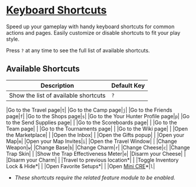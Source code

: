 # [Keyboard Shortcuts](https://www.mousehuntgame.com/preferences.php?tab=mousehunt-improved-settings#mousehunt-improved-settings-feature-keyboard-shortcuts)

Speed up your gameplay with handy keyboard shortcuts for common actions and pages. Easily customize or disable shortcuts to fit your play style.

Press `?` at any time to see the full list of available shortcuts.

## Available Shortcuts

| Description | Default Key |
| --- | --- |
|Show the list of available shortcuts|`?`|

|Go to the Travel page|`t`|
|Go to the Camp page|`j`|
|Go to the Friends page|`f`|
|Go to the Shops page|`s`|
|Go to the Your Hunter Profile page|`p`|
|Go to the Send Supplies page| |
|Go to the Scoreboards page| |
|Go to the Team page| |
|Go to the Tournaments page| |
|Go to the Wiki page| |
|Open the Marketplace| |
|Open the Inbox| |
|Open the Gifts popup| |
|Open your Map|`m`|
|Open your Map Invites|`i`|
|Open the Travel Window| |
|Change Weapon|`w`|
|Change Base|`b`|
|Change Charm|`r`|
|Change Cheese|`c`|
|Change Trap Skin| |
|Show the Trap Effectiveness Meter|`e`|
|Disarm your Cheese| |
|Disarm your Charm| |
|Travel to previous location*| |
|Toggle Inventory Lock & Hide*| |
|Open Favorite Setups*| |
|Open [Mini CRE](https://greasyfork.org/en/scripts/447193-mh-minluck-cre-tool-v2-0-new)*|`l`|

* _These shortcuts require the related feature module to be enabled._
